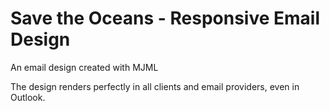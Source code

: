# Save the Oceans - Responsive Email Design

An email design created with MJML

The design renders perfectly in all clients and email providers, even in Outlook.
